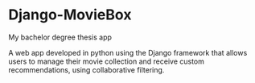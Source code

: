 # Django-MovieBox
My bachelor degree thesis app

A web app developed in python using the Django framework that allows users to manage their movie collection and receive custom recommendations, using collaborative filtering.
